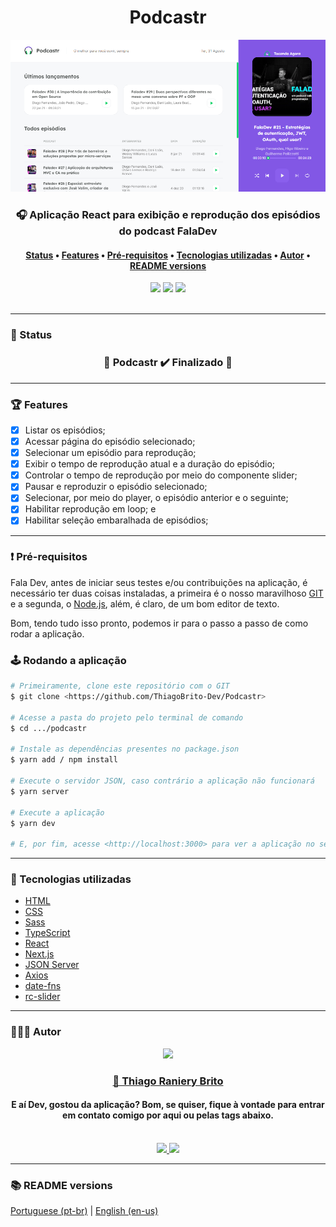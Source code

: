 <h1 align="center">Podcastr</h1>

<div align="center">
    <img src="./.github/podcastr.png">
</div>

<h3 align="center">
    🎧 Aplicação React para exibição e reprodução dos episódios do podcast FalaDev
</h3>

<h4 align="center">
    <a href="#-status">Status</a> •
    <a href="#-features">Features</a> • 
    <a href="#%EF%B8%8F-pré-requisitos">Pré-requisitos</a> • 
    <a href="#-tecnologias-utilizadas">Tecnologias utilizadas</a> • 
    <a href="#-autor">Autor</a> •
    <a href="#-readme-versions">README versions</a>
</h4>

<div align="center">
    <img src="https://img.shields.io/github/license/ThiagoBrito-Dev/Podcastr?color=8257E5&style=for-the-badge" />
    <img src="https://img.shields.io/static/v1?label=version&message=1.0.0&color=8257E5&style=for-the-badge&" />
    <img src="https://img.shields.io/static/v1?label=yarn&message=v1.22.5&color=8257E5&style=for-the-badge" />
</div>

<br/>
<hr>

### 🏁 Status

<h3 align="center">
	🎉  Podcastr ✔️ Finalizado 🎉
</h3>

<hr>

### 🏆 Features

- [x] Listar os episódios;
- [x] Acessar página do episódio selecionado;
- [x] Selecionar um episódio para reprodução;
- [x] Exibir o tempo de reprodução atual e a duração do episódio;
- [x] Controlar o tempo de reprodução por meio do componente slider;
- [x] Pausar e reproduzir o episódio selecionado;
- [x] Selecionar, por meio do player, o episódio anterior e o seguinte;
- [x] Habilitar reprodução em loop; e
- [x] Habilitar seleção embaralhada de episódios;

<hr>

### ❗️ Pré-requisitos

Fala Dev, antes de iniciar seus testes e/ou contribuições na aplicação, é necessário ter duas coisas instaladas, a primeira é o nosso maravilhoso [GIT](https://git-scm.com) e a segunda, o [Node.js](https://nodejs.org/en/), além, é claro, de um bom editor de texto.

Bom, tendo tudo isso pronto, podemos ir para o passo a passo de como rodar a aplicação.

### 🕹️ Rodando a aplicação

```bash
# Primeiramente, clone este repositório com o GIT
$ git clone <https://github.com/ThiagoBrito-Dev/Podcastr>

# Acesse a pasta do projeto pelo terminal de comando
$ cd .../podcastr

# Instale as dependências presentes no package.json
$ yarn add / npm install

# Execute o servidor JSON, caso contrário a aplicação não funcionará
$ yarn server

# Execute a aplicação
$ yarn dev

# E, por fim, acesse <http://localhost:3000> para ver a aplicação no servidor local
```

<hr>

### 🔮 Tecnologias utilizadas

- [HTML](https://devdocs.io/html/)
- [CSS](https://devdocs.io/css/)
- [Sass](https://sass-lang.com/)
- [TypeScript](https://www.typescriptlang.org/)
- [React](https://pt-br.reactjs.org/)
- [Next.js](https://nextjs.org/)
- [JSON Server](https://www.npmjs.com/package/json-server)
- [Axios](https://axios-http.com/)
- [date-fns](https://date-fns.org/)
- [rc-slider](https://www.npmjs.com/package//rc-slider)

<hr>

### 👨🏽‍🎓 Autor

<div align="center">
    <img src="https://github.com/ThiagoBrito-Dev.png" width="275px" />
    <br />
    <a href="https://twitter.com/JamesRyBrito">
        <h3>
        🤝 Thiago Raniery Brito
        </h3>
    </a>
    <h4>E aí Dev, gostou da aplicação? Bom, se quiser, fique à vontade para entrar em contato comigo por aqui ou pelas tags abaixo.</h4>
    <br />
    <a href="https://www.linkedin.com/in/thiagoranierybrito/">
        <img src="https://img.shields.io/badge/-LinkedIn-blue?style=flat-square&logo=Linkedin&logoColor=white&link=https://www.linkedin.com/in/thiagoranierybrito/" />
    </a>
    <a href="mailto:thiagobritotrs@gmail.com">
        <img src="https://img.shields.io/badge/-Gmail-c14438?style=flat-square&logo=Gmail&logoColor=white&link=mailto:thiagobritotrs@gmail.com" />
    </a>
</div>

<hr>

### 📚 README versions

<p>
    <a href="https://github.com/ThiagoBrito-Dev/Podcastr/blob/main/README.md">Portuguese (pt-br)</a> 
        |   
    <a href="https://github.com/ThiagoBrito-Dev/Podcastr/blob/main/README-en.md">English (en-us)</a>
</p>
